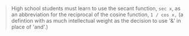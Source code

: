 >High school students must learn to use the secant function, `sec x`, as an abbreviation for the reciprocal of the cosine function, `1 / cos x,` (a defintion with as much intellectual weight as the decision to use '&' in place of 'and'.)